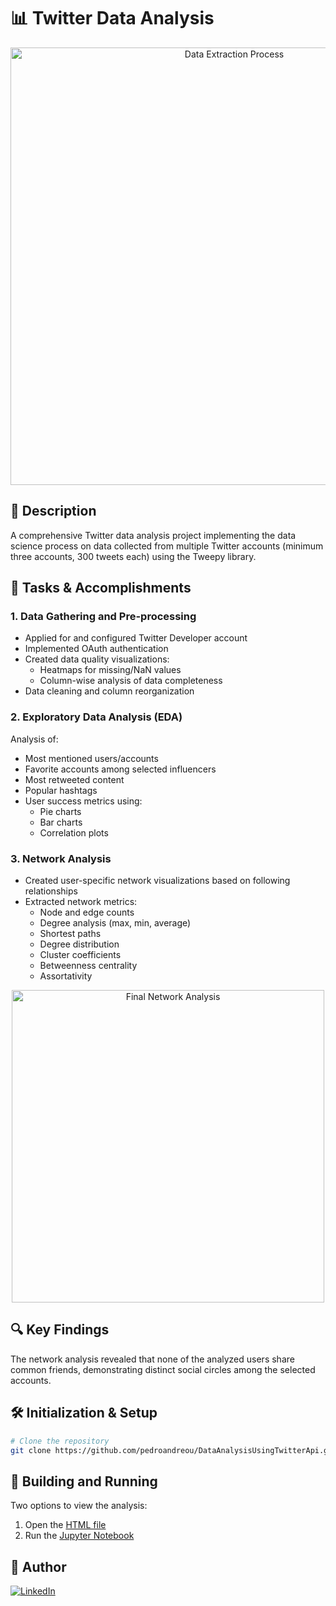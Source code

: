# 📊 Twitter Data Analysis

<div align="center">
  <img src="https://github.com/user-attachments/assets/cd827423-4c71-4193-80ef-99c529acb67d" alt="Data Extraction Process" width="700"/>
</div>

## 📰 Description
A comprehensive Twitter data analysis project implementing the data science process on data collected from multiple Twitter accounts (minimum three accounts, 300 tweets each) using the Tweepy library.

## 🎯 Tasks & Accomplishments

### 1. Data Gathering and Pre-processing
- Applied for and configured Twitter Developer account
- Implemented OAuth authentication
- Created data quality visualizations:
  - Heatmaps for missing/NaN values
  - Column-wise analysis of data completeness
- Data cleaning and column reorganization

### 2. Exploratory Data Analysis (EDA)
Analysis of:
- Most mentioned users/accounts
- Favorite accounts among selected influencers
- Most retweeted content
- Popular hashtags
- User success metrics using:
  - Pie charts
  - Bar charts
  - Correlation plots

### 3. Network Analysis
- Created user-specific network visualizations based on following relationships
- Extracted network metrics:
  - Node and edge counts
  - Degree analysis (max, min, average)
  - Shortest paths
  - Degree distribution
  - Cluster coefficients
  - Betweenness centrality
  - Assortativity

<div align="center">
  <img src="https://github.com/user-attachments/assets/b6b44bcf-d09a-4337-bb57-98aa13fadd1e" alt="Final Network Analysis" width="500"/>
</div>

## 🔍 Key Findings
The network analysis revealed that none of the analyzed users share common friends, demonstrating distinct social circles among the selected accounts.

## 🛠 Initialization & Setup
```bash
# Clone the repository
git clone https://github.com/pedroandreou/DataAnalysisUsingTwitterApi.git
```

## 🚀 Building and Running
Two options to view the analysis:
1. Open the [HTML file](https://github.com/pedroandreou/DataAnalysisUsingTwitterApi/blob/main/python.html)
2. Run the [Jupyter Notebook](https://github.com/pedroandreou/DataAnalysisUsingTwitterApi/blob/main/python.ipynb)

## 👤 Author
<p align="left">
  <a href="https://www.linkedin.com/in/petrosandreou80/">
    <img src="https://img.shields.io/badge/Petros_LinkedIn-0077B5?style=for-the-badge&logo=linkedin&logoColor=white" alt="LinkedIn"/>
  </a>
</p>
